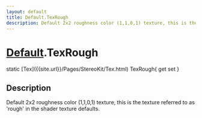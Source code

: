 ```yaml
---
layout: default
title: Default.TexRough
description: Default 2x2 roughness color (1,1,0,1) texture, this is the texture referred to as 'rough' in the shader texture defaults.
---
```

# [Default]({{site.url}}/Pages/StereoKit/Default.html).TexRough

<div class='signature' markdown='1'>
static [Tex]({{site.url}}/Pages/StereoKit/Tex.html) TexRough{ get set }
</div>

## Description
Default 2x2 roughness color (1,1,0,1) texture, this is the
texture referred to as 'rough' in the shader texture defaults.

